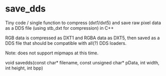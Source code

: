 # save_dds
Tiny code / single function to compress (dxt1/dxt5) and save raw pixel data as a DDS file (using stb_dxt for compression) in C++

RGB data is compressed as DXT1 and RGBA data as DXT5, then saved as a DDS file that should be compatible with all(?) DDS loaders.

Note: does not support mipmaps at this time.

void savedds(const char* filename, const unsigned char* pData, int width, int height, int bpp)
